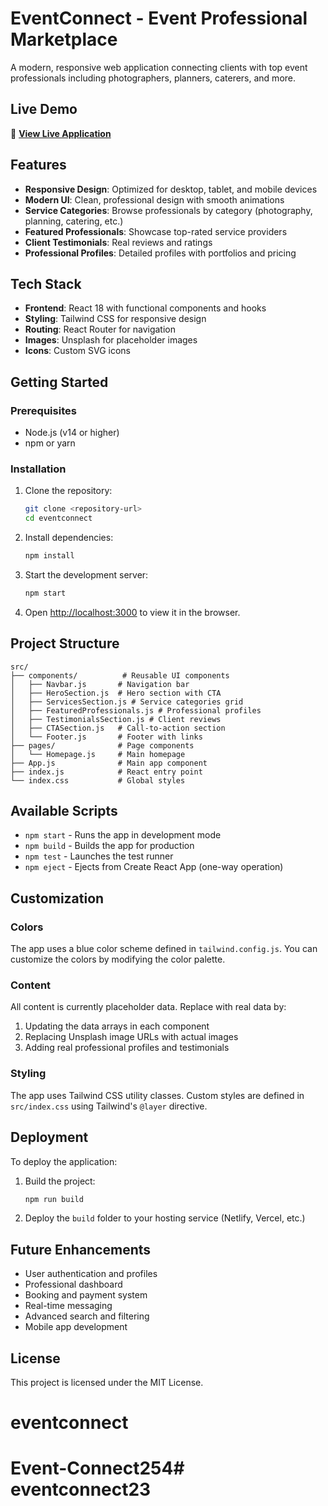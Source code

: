# EventConnect - Event Professional Marketplace

A modern, responsive web application connecting clients with top event professionals including photographers, planners, caterers, and more.

## Live Demo

🚀 **[View Live Application](https://dashboard.render.com/web/srv-d38jgu6mcj7s738d4fqg/deploys/dep-d38jgummcj7s738d4g20?r=2025-09-22%4011%3A51%3A28%7E2025-09-22%4011%3A57%3A19)**

## Features

- **Responsive Design**: Optimized for desktop, tablet, and mobile devices
- **Modern UI**: Clean, professional design with smooth animations
- **Service Categories**: Browse professionals by category (photography, planning, catering, etc.)
- **Featured Professionals**: Showcase top-rated service providers
- **Client Testimonials**: Real reviews and ratings
- **Professional Profiles**: Detailed profiles with portfolios and pricing

## Tech Stack

- **Frontend**: React 18 with functional components and hooks
- **Styling**: Tailwind CSS for responsive design
- **Routing**: React Router for navigation
- **Images**: Unsplash for placeholder images
- **Icons**: Custom SVG icons

## Getting Started

### Prerequisites

- Node.js (v14 or higher)
- npm or yarn

### Installation

1. Clone the repository:
   ```bash
   git clone <repository-url>
   cd eventconnect
   ```

2. Install dependencies:
   ```bash
   npm install
   ```

3. Start the development server:
   ```bash
   npm start
   ```

4. Open [http://localhost:3000](http://localhost:3000) to view it in the browser.

## Project Structure

```
src/
├── components/          # Reusable UI components
│   ├── Navbar.js       # Navigation bar
│   ├── HeroSection.js  # Hero section with CTA
│   ├── ServicesSection.js # Service categories grid
│   ├── FeaturedProfessionals.js # Professional profiles
│   ├── TestimonialsSection.js # Client reviews
│   ├── CTASection.js   # Call-to-action section
│   └── Footer.js       # Footer with links
├── pages/              # Page components
│   └── Homepage.js     # Main homepage
├── App.js              # Main app component
├── index.js            # React entry point
└── index.css           # Global styles
```

## Available Scripts

- `npm start` - Runs the app in development mode
- `npm build` - Builds the app for production
- `npm test` - Launches the test runner
- `npm eject` - Ejects from Create React App (one-way operation)

## Customization

### Colors
The app uses a blue color scheme defined in `tailwind.config.js`. You can customize the colors by modifying the color palette.

### Content
All content is currently placeholder data. Replace with real data by:
1. Updating the data arrays in each component
2. Replacing Unsplash image URLs with actual images
3. Adding real professional profiles and testimonials

### Styling
The app uses Tailwind CSS utility classes. Custom styles are defined in `src/index.css` using Tailwind's `@layer` directive.

## Deployment

To deploy the application:

1. Build the project:
   ```bash
   npm run build
   ```

2. Deploy the `build` folder to your hosting service (Netlify, Vercel, etc.)

## Future Enhancements

- User authentication and profiles
- Professional dashboard
- Booking and payment system
- Real-time messaging
- Advanced search and filtering
- Mobile app development

## License

This project is licensed under the MIT License.

# eventconnect
# Event-Connect254#   e v e n t c o n n e c t 2 3  
 